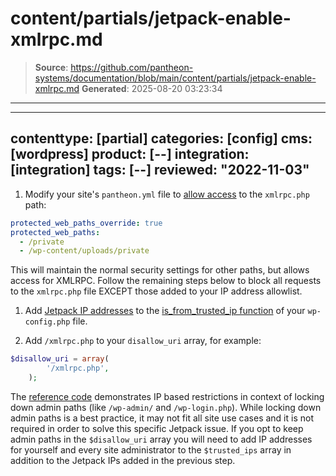 # content/partials/jetpack-enable-xmlrpc.md

> **Source**: https://github.com/pantheon-systems/documentation/blob/main/content/partials/jetpack-enable-xmlrpc.md
> **Generated**: 2025-08-20 03:23:34

---

---
contenttype: [partial]
categories: [config]
cms: [wordpress]
product: [--]
integration: [integration]
tags: [--]
reviewed: "2022-11-03"
---

1. Modify your site's `pantheon.yml` file to [allow access](/pantheon-yml#protected-web-paths-override) to the `xmlrpc.php` path:

  ```yml:title=pantheon.yml
  protected_web_paths_override: true
  protected_web_paths:
    - /private
    - /wp-content/uploads/private
  ```

 This will maintain the normal security settings for other paths, but allows access for XMLRPC. Follow the remaining steps below to block all requests to the `xmlrpc.php` file EXCEPT those added to your IP address allowlist.

1. Add [Jetpack IP addresses](https://jetpack.com/support/how-to-add-jetpack-ips-allowlist/) to the [is_from_trusted_ip function](/guides/redirect/advanced#restrict-access-to-paths-based-on-ip) of your `wp-config.php` file.

1. Add `/xmlrpc.php` to your `disallow_uri` array, for example:

  ```php
  $disallow_uri = array(
          '/xmlrpc.php',
      );
  ```

  The [reference code](/guides/redirect/advanced#restrict-access-to-paths-based-on-ip) demonstrates IP based restrictions in context of locking down admin paths (like `/wp-admin/` and `/wp-login.php`). While locking down admin paths is a best practice, it may not fit all site use cases and it is not required in order to solve this specific Jetpack issue. If you opt to keep admin paths in the `$disallow_uri` array you will need to add IP addresses for yourself and every site administrator to the `$trusted_ips` array in addition to the Jetpack IPs added in the previous step. 

